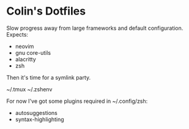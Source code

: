 # Colin's Dotfiles

Slow progress away from large frameworks and default configuration.
Expects:

  - neovim
  - gnu core-utils
  - alacritty
  - zsh

Then it's time for a symlink party.

  ~/.tmux
  ~/.zshenv

For now I've got some plugins required in ~/.config/zsh:

  - autosuggestions
  - syntax-highlighting
